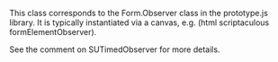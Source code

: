 This class corresponds to the Form.Observer class in the prototype.js library. It is typically instantiated via a canvas, e.g. (html scriptaculous formElementObserver).

See the comment on SUTimedObserver for more details.